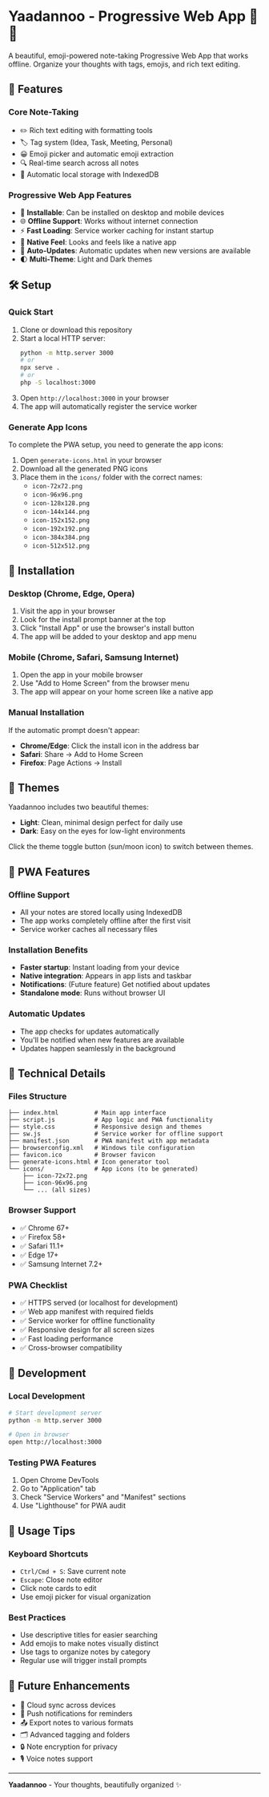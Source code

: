 # Yaadannoo - Progressive Web App 📱✨

A beautiful, emoji-powered note-taking Progressive Web App that works offline. Organize your thoughts with tags, emojis, and rich text editing.

## 🚀 Features

### Core Note-Taking
- ✏️ Rich text editing with formatting tools
- 🏷️ Tag system (Idea, Task, Meeting, Personal)
- 😀 Emoji picker and automatic emoji extraction
- 🔍 Real-time search across all notes
- 💾 Automatic local storage with IndexedDB

### Progressive Web App Features
- 📱 **Installable**: Can be installed on desktop and mobile devices
- 🌐 **Offline Support**: Works without internet connection
- ⚡ **Fast Loading**: Service worker caching for instant startup
- 🎨 **Native Feel**: Looks and feels like a native app
- 🔄 **Auto-Updates**: Automatic updates when new versions are available
- 🌓 **Multi-Theme**: Light and Dark themes

## 🛠️ Setup

### Quick Start
1. Clone or download this repository
2. Start a local HTTP server:
   ```bash
   python -m http.server 3000
   # or
   npx serve .
   # or
   php -S localhost:3000
   ```
3. Open `http://localhost:3000` in your browser
4. The app will automatically register the service worker

### Generate App Icons
To complete the PWA setup, you need to generate the app icons:

1. Open `generate-icons.html` in your browser
2. Download all the generated PNG icons
3. Place them in the `icons/` folder with the correct names:
   - `icon-72x72.png`
   - `icon-96x96.png`
   - `icon-128x128.png`
   - `icon-144x144.png`
   - `icon-152x152.png`
   - `icon-192x192.png`
   - `icon-384x384.png`
   - `icon-512x512.png`

## 📱 Installation

### Desktop (Chrome, Edge, Opera)
1. Visit the app in your browser
2. Look for the install prompt banner at the top
3. Click "Install App" or use the browser's install button
4. The app will be added to your desktop and app menu

### Mobile (Chrome, Safari, Samsung Internet)
1. Open the app in your mobile browser
2. Use "Add to Home Screen" from the browser menu
3. The app will appear on your home screen like a native app

### Manual Installation
If the automatic prompt doesn't appear:
- **Chrome/Edge**: Click the install icon in the address bar
- **Safari**: Share → Add to Home Screen
- **Firefox**: Page Actions → Install

## 🎨 Themes

Yaadannoo includes two beautiful themes:
- **Light**: Clean, minimal design perfect for daily use
- **Dark**: Easy on the eyes for low-light environments

Click the theme toggle button (sun/moon icon) to switch between themes.

## 📱 PWA Features

### Offline Support
- All your notes are stored locally using IndexedDB
- The app works completely offline after the first visit
- Service worker caches all necessary files

### Installation Benefits
- **Faster startup**: Instant loading from your device
- **Native integration**: Appears in app lists and taskbar
- **Notifications**: (Future feature) Get notified about updates
- **Standalone mode**: Runs without browser UI

### Automatic Updates
- The app checks for updates automatically
- You'll be notified when new features are available
- Updates happen seamlessly in the background

## 🔧 Technical Details

### Files Structure
```
├── index.html          # Main app interface
├── script.js           # App logic and PWA functionality
├── style.css           # Responsive design and themes
├── sw.js               # Service worker for offline support
├── manifest.json       # PWA manifest with app metadata
├── browserconfig.xml   # Windows tile configuration
├── favicon.ico         # Browser favicon
├── generate-icons.html # Icon generator tool
└── icons/              # App icons (to be generated)
    ├── icon-72x72.png
    ├── icon-96x96.png
    └── ... (all sizes)
```

### Browser Support
- ✅ Chrome 67+
- ✅ Firefox 58+
- ✅ Safari 11.1+
- ✅ Edge 17+
- ✅ Samsung Internet 7.2+

### PWA Checklist
- ✅ HTTPS served (or localhost for development)
- ✅ Web app manifest with required fields
- ✅ Service worker for offline functionality
- ✅ Responsive design for all screen sizes
- ✅ Fast loading performance
- ✅ Cross-browser compatibility

## 🚀 Development

### Local Development
```bash
# Start development server
python -m http.server 3000

# Open in browser
open http://localhost:3000
```

### Testing PWA Features
1. Open Chrome DevTools
2. Go to "Application" tab
3. Check "Service Workers" and "Manifest" sections
4. Use "Lighthouse" for PWA audit

## 🎯 Usage Tips

### Keyboard Shortcuts
- `Ctrl/Cmd + S`: Save current note
- `Escape`: Close note editor
- Click note cards to edit
- Use emoji picker for visual organization

### Best Practices
- Use descriptive titles for easier searching
- Add emojis to make notes visually distinct
- Use tags to organize notes by category
- Regular use will trigger install prompts

## 🔮 Future Enhancements

- 🔄 Cloud sync across devices
- 🔔 Push notifications for reminders
- 📤 Export notes to various formats
- 🗂️ Advanced tagging and folders
- 🔒 Note encryption for privacy
- 🎙️ Voice notes support

---

**Yaadannoo** - Your thoughts, beautifully organized ✨ 
